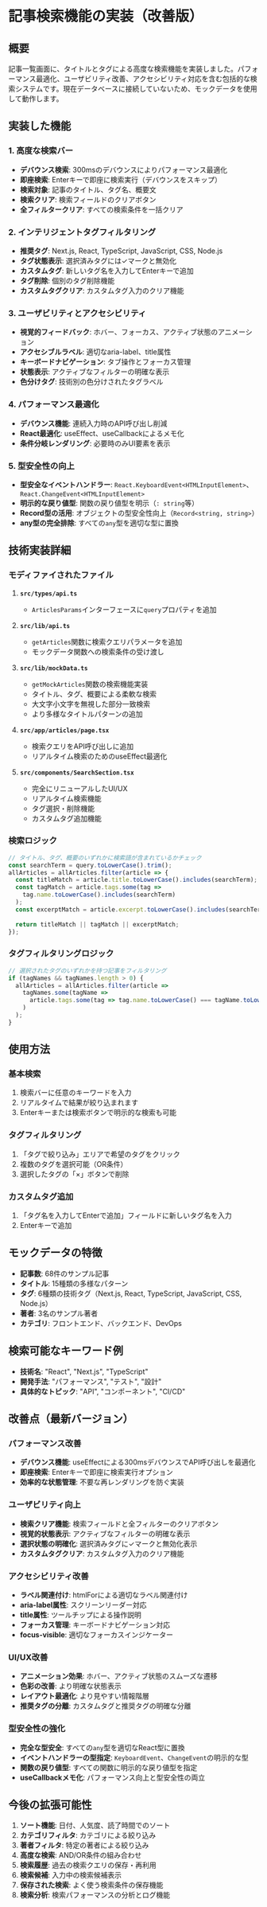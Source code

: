 # 記事検索機能の実装（改善版）

## 概要

記事一覧画面に、タイトルとタグによる高度な検索機能を実装しました。パフォーマンス最適化、ユーザビリティ改善、アクセシビリティ対応を含む包括的な検索システムです。現在データベースに接続していないため、モックデータを使用して動作します。

## 実装した機能

### 1. 高度な検索バー
- **デバウンス検索**: 300msのデバウンスによりパフォーマンス最適化
- **即座検索**: Enterキーで即座に検索実行（デバウンスをスキップ）
- **検索対象**: 記事のタイトル、タグ名、概要文
- **検索クリア**: 検索フィールドのクリアボタン
- **全フィルタークリア**: すべての検索条件を一括クリア

### 2. インテリジェントタグフィルタリング
- **推奨タグ**: Next.js, React, TypeScript, JavaScript, CSS, Node.js
- **タグ状態表示**: 選択済みタグには✓マークと無効化
- **カスタムタグ**: 新しいタグ名を入力してEnterキーで追加
- **タグ削除**: 個別のタグ削除機能
- **カスタムタグクリア**: カスタムタグ入力のクリア機能

### 3. ユーザビリティとアクセシビリティ
- **視覚的フィードバック**: ホバー、フォーカス、アクティブ状態のアニメーション
- **アクセシブルラベル**: 適切なaria-label、title属性
- **キーボードナビゲーション**: タブ操作とフォーカス管理
- **状態表示**: アクティブなフィルターの明確な表示
- **色分けタグ**: 技術別の色分けされたタグラベル

### 4. パフォーマンス最適化
- **デバウンス機能**: 連続入力時のAPI呼び出し削減
- **React最適化**: useEffect、useCallbackによるメモ化
- **条件分岐レンダリング**: 必要時のみUI要素を表示

### 5. 型安全性の向上
- **型安全なイベントハンドラー**: `React.KeyboardEvent<HTMLInputElement>`、`React.ChangeEvent<HTMLInputElement>`
- **明示的な戻り値型**: 関数の戻り値型を明示（`: string`等）
- **Record型の活用**: オブジェクトの型安全性向上（`Record<string, string>`）
- **any型の完全排除**: すべての`any`型を適切な型に置換

## 技術実装詳細

### モディファイされたファイル

1. **`src/types/api.ts`**
   - `ArticlesParams`インターフェースに`query`プロパティを追加

2. **`src/lib/api.ts`**
   - `getArticles`関数に検索クエリパラメータを追加
   - モックデータ関数への検索条件の受け渡し

3. **`src/lib/mockData.ts`**
   - `getMockArticles`関数の検索機能実装
   - タイトル、タグ、概要による柔軟な検索
   - 大文字小文字を無視した部分一致検索
   - より多様なタイトルパターンの追加

4. **`src/app/articles/page.tsx`**
   - 検索クエリをAPI呼び出しに追加
   - リアルタイム検索のためのuseEffect最適化

5. **`src/components/SearchSection.tsx`**
   - 完全にリニューアルしたUI/UX
   - リアルタイム検索機能
   - タグ選択・削除機能
   - カスタムタグ追加機能

### 検索ロジック

```typescript
// タイトル、タグ、概要のいずれかに検索語が含まれているかチェック
const searchTerm = query.toLowerCase().trim();
allArticles = allArticles.filter(article => {
  const titleMatch = article.title.toLowerCase().includes(searchTerm);
  const tagMatch = article.tags.some(tag => 
    tag.name.toLowerCase().includes(searchTerm)
  );
  const excerptMatch = article.excerpt.toLowerCase().includes(searchTerm);
  
  return titleMatch || tagMatch || excerptMatch;
});
```

### タグフィルタリングロジック

```typescript
// 選択されたタグのいずれかを持つ記事をフィルタリング
if (tagNames && tagNames.length > 0) {
  allArticles = allArticles.filter(article => 
    tagNames.some(tagName => 
      article.tags.some(tag => tag.name.toLowerCase() === tagName.toLowerCase())
    )
  );
}
```

## 使用方法

### 基本検索
1. 検索バーに任意のキーワードを入力
2. リアルタイムで結果が絞り込まれます
3. Enterキーまたは検索ボタンで明示的な検索も可能

### タグフィルタリング
1. 「タグで絞り込み」エリアで希望のタグをクリック
2. 複数のタグを選択可能（OR条件）
3. 選択したタグの「×」ボタンで削除

### カスタムタグ追加
1. 「タグ名を入力してEnterで追加」フィールドに新しいタグ名を入力
2. Enterキーで追加

## モックデータの特徴

- **記事数**: 68件のサンプル記事
- **タイトル**: 15種類の多様なパターン
- **タグ**: 6種類の技術タグ（Next.js, React, TypeScript, JavaScript, CSS, Node.js）
- **著者**: 3名のサンプル著者
- **カテゴリ**: フロントエンド、バックエンド、DevOps

## 検索可能なキーワード例

- **技術名**: "React", "Next.js", "TypeScript"
- **開発手法**: "パフォーマンス", "テスト", "設計"
- **具体的なトピック**: "API", "コンポーネント", "CI/CD"

## 改善点（最新バージョン）

### パフォーマンス改善
- **デバウンス機能**: useEffectによる300msデバウンスでAPI呼び出しを最適化
- **即座検索**: Enterキーで即座に検索実行オプション
- **効率的な状態管理**: 不要な再レンダリングを防ぐ実装

### ユーザビリティ向上
- **検索クリア機能**: 検索フィールドと全フィルターのクリアボタン
- **視覚的状態表示**: アクティブなフィルターの明確な表示
- **選択状態の明確化**: 選択済みタグに✓マークと無効化表示
- **カスタムタグクリア**: カスタムタグ入力のクリア機能

### アクセシビリティ改善
- **ラベル関連付け**: htmlForによる適切なラベル関連付け
- **aria-label属性**: スクリーンリーダー対応
- **title属性**: ツールチップによる操作説明
- **フォーカス管理**: キーボードナビゲーション対応
- **focus-visible**: 適切なフォーカスインジケーター

### UI/UX改善
- **アニメーション効果**: ホバー、アクティブ状態のスムーズな遷移
- **色彩の改善**: より明確な状態表示
- **レイアウト最適化**: より見やすい情報階層
- **推奨タグの分離**: カスタムタグと推奨タグの明確な分離

### 型安全性の強化
- **完全な型安全**: すべての`any`型を適切なReact型に置換
- **イベントハンドラーの型指定**: `KeyboardEvent`、`ChangeEvent`の明示的な型
- **関数の戻り値型**: すべての関数に明示的な戻り値型を指定
- **useCallbackメモ化**: パフォーマンス向上と型安全性の両立

## 今後の拡張可能性

1. **ソート機能**: 日付、人気度、読了時間でのソート
2. **カテゴリフィルタ**: カテゴリによる絞り込み
3. **著者フィルタ**: 特定の著者による絞り込み
4. **高度な検索**: AND/OR条件の組み合わせ
5. **検索履歴**: 過去の検索クエリの保存・再利用
6. **検索候補**: 入力中の検索候補表示
7. **保存された検索**: よく使う検索条件の保存機能
8. **検索分析**: 検索パフォーマンスの分析とログ機能
